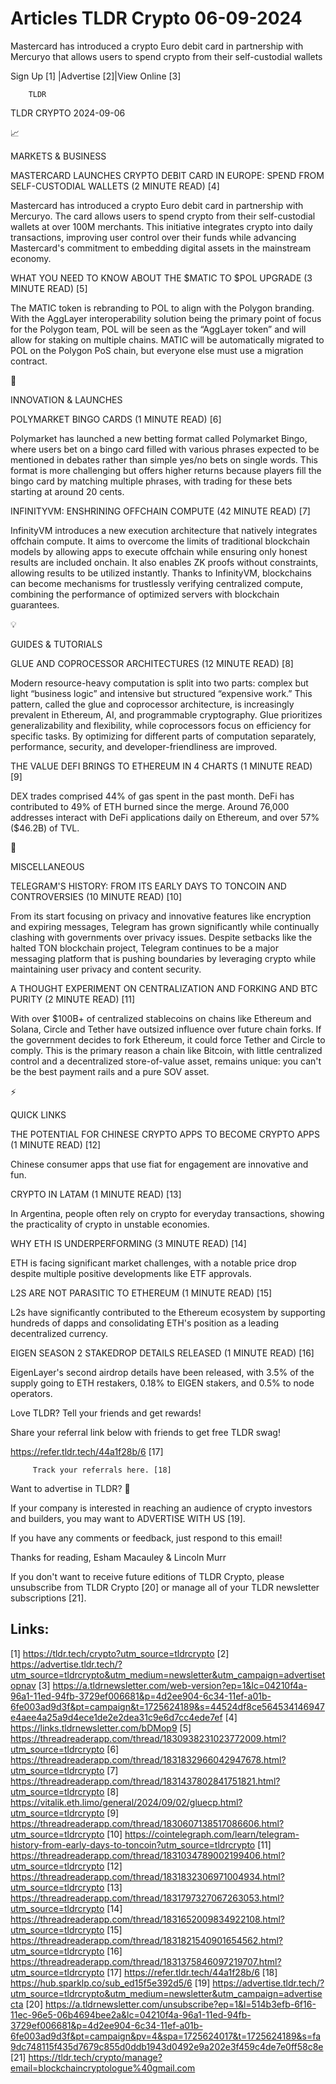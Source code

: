 # Articles TLDR Crypto 06-09-2024

Mastercard has introduced a crypto Euro debit card in partnership with
Mercuryo that allows users to spend crypto from their self-custodial
wallets  

 Sign Up [1] |Advertise [2]|View Online [3] 

		TLDR 

TLDR CRYPTO 2024-09-06

📈 

MARKETS & BUSINESS

 MASTERCARD LAUNCHES CRYPTO DEBIT CARD IN EUROPE: SPEND FROM
SELF-CUSTODIAL WALLETS (2 MINUTE READ) [4] 

 Mastercard has introduced a crypto Euro debit card in partnership
with Mercuryo. The card allows users to spend crypto from their
self-custodial wallets at over 100M merchants. This initiative
integrates crypto into daily transactions, improving user control over
their funds while advancing Mastercard's commitment to embedding
digital assets in the mainstream economy. 

 WHAT YOU NEED TO KNOW ABOUT THE $MATIC TO $POL UPGRADE (3 MINUTE
READ) [5] 

 The MATIC token is rebranding to POL to align with the Polygon
branding. With the AggLayer interoperability solution being the
primary point of focus for the Polygon team, POL will be seen as the
“AggLayer token” and will allow for staking on multiple chains.
MATIC will be automatically migrated to POL on the Polygon PoS chain,
but everyone else must use a migration contract. 

🚀 

INNOVATION & LAUNCHES

 POLYMARKET BINGO CARDS (1 MINUTE READ) [6] 

 Polymarket has launched a new betting format called Polymarket Bingo,
where users bet on a bingo card filled with various phrases expected
to be mentioned in debates rather than simple yes/no bets on single
words. This format is more challenging but offers higher returns
because players fill the bingo card by matching multiple phrases, with
trading for these bets starting at around 20 cents. 

 INFINITYVM: ENSHRINING OFFCHAIN COMPUTE (42 MINUTE READ) [7] 

 InfinityVM introduces a new execution architecture that natively
integrates offchain compute. It aims to overcome the limits of
traditional blockchain models by allowing apps to execute offchain
while ensuring only honest results are included onchain. It also
enables ZK proofs without constraints, allowing results to be utilized
instantly. Thanks to InfinityVM, blockchains can become mechanisms for
trustlessly verifying centralized compute, combining the performance
of optimized servers with blockchain guarantees. 

💡 

GUIDES & TUTORIALS

 GLUE AND COPROCESSOR ARCHITECTURES (12 MINUTE READ) [8] 

 Modern resource-heavy computation is split into two parts: complex
but light “business logic” and intensive but structured
“expensive work.” This pattern, called the glue and coprocessor
architecture, is increasingly prevalent in Ethereum, AI, and
programmable cryptography. Glue prioritizes generalizability and
flexibility, while coprocessors focus on efficiency for specific
tasks. By optimizing for different parts of computation separately,
performance, security, and developer-friendliness are improved. 

 THE VALUE DEFI BRINGS TO ETHEREUM IN 4 CHARTS (1 MINUTE READ) [9] 

 DEX trades comprised 44% of gas spent in the past month. DeFi has
contributed to 49% of ETH burned since the merge. Around 76,000
addresses interact with DeFi applications daily on Ethereum, and over
57% ($46.2B) of TVL. 

🦄 

MISCELLANEOUS

 TELEGRAM'S HISTORY: FROM ITS EARLY DAYS TO TONCOIN AND CONTROVERSIES
(10 MINUTE READ) [10] 

 From its start focusing on privacy and innovative features like
encryption and expiring messages, Telegram has grown significantly
while continually clashing with governments over privacy issues.
Despite setbacks like the halted TON blockchain project, Telegram
continues to be a major messaging platform that is pushing boundaries
by leveraging crypto while maintaining user privacy and content
security. 

 A THOUGHT EXPERIMENT ON CENTRALIZATION AND FORKING AND BTC PURITY (2
MINUTE READ) [11] 

 With over $100B+ of centralized stablecoins on chains like Ethereum
and Solana, Circle and Tether have outsized influence over future
chain forks. If the government decides to fork Ethereum, it could
force Tether and Circle to comply. This is the primary reason a chain
like Bitcoin, with little centralized control and a decentralized
store-of-value asset, remains unique: you can't be the best payment
rails and a pure SOV asset. 

⚡ 

QUICK LINKS

 THE POTENTIAL FOR CHINESE CRYPTO APPS TO BECOME CRYPTO APPS (1 MINUTE
READ) [12] 

 Chinese consumer apps that use fiat for engagement are innovative and
fun. 

 CRYPTO IN LATAM (1 MINUTE READ) [13] 

 In Argentina, people often rely on crypto for everyday transactions,
showing the practicality of crypto in unstable economies. 

 WHY ETH IS UNDERPERFORMING (3 MINUTE READ) [14] 

 ETH is facing significant market challenges, with a notable price
drop despite multiple positive developments like ETF approvals. 

 L2S ARE NOT PARASITIC TO ETHEREUM (1 MINUTE READ) [15] 

 L2s have significantly contributed to the Ethereum ecosystem by
supporting hundreds of dapps and consolidating ETH's position as a
leading decentralized currency. 

 EIGEN SEASON 2 STAKEDROP DETAILS RELEASED (1 MINUTE READ) [16] 

 EigenLayer's second airdrop details have been released, with 3.5% of
the supply going to ETH restakers, 0.18% to EIGEN stakers, and 0.5% to
node operators. 

Love TLDR? Tell your friends and get rewards!

 Share your referral link below with friends to get free TLDR swag! 

 https://refer.tldr.tech/44a1f28b/6 [17] 

		 Track your referrals here. [18] 

Want to advertise in TLDR? 📰

 If your company is interested in reaching an audience of crypto
investors and builders, you may want to ADVERTISE WITH US [19]. 

 If you have any comments or feedback, just respond to this email! 

Thanks for reading, 
Esham Macauley & Lincoln Murr 

If you don't want to receive future editions of TLDR Crypto, please
unsubscribe from TLDR Crypto [20] or manage all of your TLDR
newsletter subscriptions [21]. 

 

Links:
------
[1] https://tldr.tech/crypto?utm_source=tldrcrypto
[2] https://advertise.tldr.tech/?utm_source=tldrcrypto&utm_medium=newsletter&utm_campaign=advertisetopnav
[3] https://a.tldrnewsletter.com/web-version?ep=1&lc=04210f4a-96a1-11ed-94fb-3729ef006681&p=4d2ee904-6c34-11ef-a01b-6fe003ad9d3f&pt=campaign&t=1725624189&s=44524df8ce564534146947e4aee4a25a9d4ece1de2e2dea31c9e6d7cc4ede7ef
[4] https://links.tldrnewsletter.com/bDMop9
[5] https://threadreaderapp.com/thread/1830938231023772009.html?utm_source=tldrcrypto
[6] https://threadreaderapp.com/thread/1831832966042947678.html?utm_source=tldrcrypto
[7] https://threadreaderapp.com/thread/1831437802841751821.html?utm_source=tldrcrypto
[8] https://vitalik.eth.limo/general/2024/09/02/gluecp.html?utm_source=tldrcrypto
[9] https://threadreaderapp.com/thread/1830607138517086606.html?utm_source=tldrcrypto
[10] https://cointelegraph.com/learn/telegram-history-from-early-days-to-toncoin?utm_source=tldrcrypto
[11] https://threadreaderapp.com/thread/1831034789002199406.html?utm_source=tldrcrypto
[12] https://threadreaderapp.com/thread/1831832306971004934.html?utm_source=tldrcrypto
[13] https://threadreaderapp.com/thread/1831797327067263053.html?utm_source=tldrcrypto
[14] https://threadreaderapp.com/thread/1831652009834922108.html?utm_source=tldrcrypto
[15] https://threadreaderapp.com/thread/1831821540901654562.html?utm_source=tldrcrypto
[16] https://threadreaderapp.com/thread/1831375846097219707.html?utm_source=tldrcrypto
[17] https://refer.tldr.tech/44a1f28b/6
[18] https://hub.sparklp.co/sub_ed15f5e392d5/6
[19] https://advertise.tldr.tech/?utm_source=tldrcrypto&utm_medium=newsletter&utm_campaign=advertisecta
[20] https://a.tldrnewsletter.com/unsubscribe?ep=1&l=514b3efb-6f16-11ec-96e5-06b4694bee2a&lc=04210f4a-96a1-11ed-94fb-3729ef006681&p=4d2ee904-6c34-11ef-a01b-6fe003ad9d3f&pt=campaign&pv=4&spa=1725624017&t=1725624189&s=fa9dc748115f435d7679c855d0ddb1943d0492e9a202e3f459c4de7e0ff58c8e
[21] https://tldr.tech/crypto/manage?email=blockchaincryptologue%40gmail.com